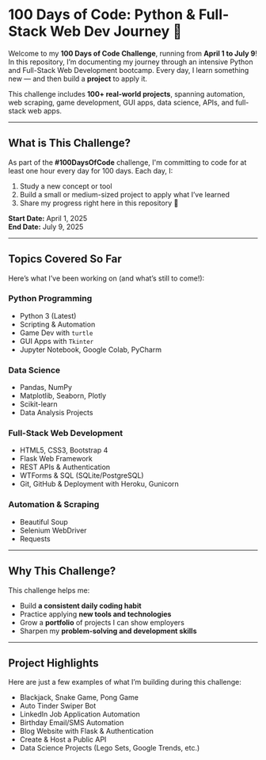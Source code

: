 # 100 Days of Code: Python & Full-Stack Web Dev Journey 🚀

Welcome to my **100 Days of Code Challenge**, running from **April 1 to July 9**!  
In this repository, I’m documenting my journey through an intensive Python and Full-Stack Web Development bootcamp. Every day, I learn something new — and then build a **project** to apply it.

This challenge includes **100+ real-world projects**, spanning automation, web scraping, game development, GUI apps, data science, APIs, and full-stack web apps.

---

## What is This Challenge?

As part of the **#100DaysOfCode** challenge, I'm committing to code for at least one hour every day for 100 days. Each day, I:

1. Study a new concept or tool  
2. Build a small or medium-sized project to apply what I’ve learned  
3. Share my progress right here in this repository 🎯

**Start Date:** April 1, 2025  
**End Date:** July 9, 2025

---

## Topics Covered So Far

Here’s what I’ve been working on (and what’s still to come!):

### Python Programming
- Python 3 (Latest)
- Scripting & Automation
- Game Dev with `turtle`
- GUI Apps with `Tkinter`
- Jupyter Notebook, Google Colab, PyCharm

### Data Science
- Pandas, NumPy
- Matplotlib, Seaborn, Plotly
- Scikit-learn
- Data Analysis Projects

### Full-Stack Web Development
- HTML5, CSS3, Bootstrap 4
- Flask Web Framework
- REST APIs & Authentication
- WTForms & SQL (SQLite/PostgreSQL)
- Git, GitHub & Deployment with Heroku, Gunicorn

### Automation & Scraping
- Beautiful Soup
- Selenium WebDriver
- Requests

---

## Why This Challenge?

This challenge helps me:

- Build **a consistent daily coding habit**
- Practice applying **new tools and technologies**
- Grow a **portfolio** of projects I can show employers
- Sharpen my **problem-solving and development skills**

---

## Project Highlights

Here are just a few examples of what I’m building during this challenge:

- Blackjack, Snake Game, Pong Game
- Auto Tinder Swiper Bot
- LinkedIn Job Application Automation
- Birthday Email/SMS Automation
- Blog Website with Flask & Authentication
- Create & Host a Public API
- Data Science Projects (Lego Sets, Google Trends, etc.)

